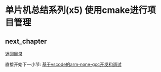 # 单片机总结系列(x5) 使用cmake进行项目管理

## next_chapter

[返回目录](./../README.md)

直接开始下一小节: [基于vscode的arm-none-gcc开发和调试](./chx6.vscode_gcc_openocd.md)
